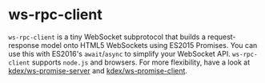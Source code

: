 # ws-rpc-client
`ws-rpc-client` is a tiny WebSocket subprotocol that builds a request-response model onto HTML5 WebSockets using ES2015 Promises. You can use this with ES2016's `await`/`async` to simplify your WebSocket API. `ws-rpc-client` supports `node.js` and browsers. For more flexibility, have a look at [kdex/ws-promise-server](https://github.com/kdex/ws-promise-server) and [kdex/ws-promise-client](https://github.com/kdex/ws-promise-client).